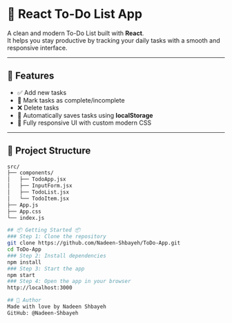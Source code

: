 # 📝 React To-Do List App

A clean and modern To-Do List built with **React**.  
It helps you stay productive by tracking your daily tasks with a smooth and responsive interface.

---

## 🚀 Features

- ✅ Add new tasks  
- 🧠 Mark tasks as complete/incomplete  
- ❌ Delete tasks  
- 💾 Automatically saves tasks using **localStorage**  
- 💅 Fully responsive UI with custom modern CSS  

---

## 📁 Project Structure

```bash
src/
├── components/
│   ├── TodoApp.jsx
│   ├── InputForm.jsx
│   ├── TodoList.jsx
│   └── TodoItem.jsx
├── App.js
├── App.css
└── index.js

## 📦 Getting Started 📦
### Step 1: Clone the repository
git clone https://github.com/Nadeen-Shbayeh/ToDo-App.git
cd ToDo-App
### Step 2: Install dependencies
npm install
### Step 3: Start the app
npm start
### Step 4: Open the app in your browser
http://localhost:3000

## 💖 Author 
Made with love by Nadeen Shbayeh
GitHub: @Nadeen-Shbayeh
